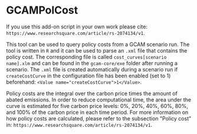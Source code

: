 # GCAMPolCost
If you use this add-on script in your own work please cite: `https://www.researchsquare.com/article/rs-2074134/v1`.

This tool can be used to query policy costs from a GCAM scenario run. The tool is written in `R` and it can be used to parse an `.xml` file that contains the policy cost. The corresponding file is called `cost_curves[scenario name].xlm` and can be found in the `gcam-core/exe` folder after running a scenario. The `.xml` file is created automatically during a scenario run if `createCostCurve` in the configuration file has been enabled (set to 1) beforehand: `<Value name="createCostCurve">1</Value>`. 

Policy costs are the integral over the carbon price times the amount of abated emissions. In order to reduce computational time, the area under the curve is estimated for five carbon price levels: 0%, 20%, 40%, 60%, 80%, and 100% of the carbon price in each time period. For more information on how policy costs are calculated, please refer to the subsection "Policy cost" in: `https://www.researchsquare.com/article/rs-2074134/v1`.

